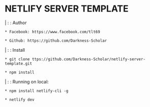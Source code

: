 # NETLIFY SERVER TEMPLATE

| : : Author

    * Facebook: https://www.facebook.com/tlt69

    * Github: https://github.com/Darkness-Scholar

| : : Install

    * git clone ttps://github.com/Darkness-Scholar/netlify-server-template.git

    * npm install

| : : Running on local:

    * npm install netlify-cli -g

    * netlify dev